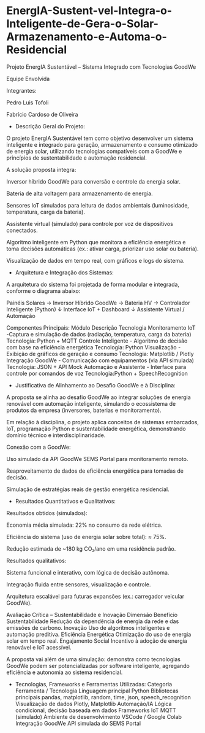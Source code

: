 # EnergIA-Sustent-vel-Integra-o-Inteligente-de-Gera-o-Solar-Armazenamento-e-Automa-o-Residencial
Projeto EnergIA Sustentável – Sistema Integrado com Tecnologias GoodWe

Equipe Envolvida

Integrantes:

Pedro Luis Tofoli

Fabrício Cardoso de Oliveira 


* Descrição Geral do Projeto:

O projeto EnergIA Sustentável tem como objetivo desenvolver um sistema inteligente e integrado para geração, armazenamento e consumo otimizado de energia solar, utilizando tecnologias compatíveis com a GoodWe e princípios de sustentabilidade e automação residencial.

A solução proposta integra:

Inversor híbrido GoodWe para conversão e controle da energia solar.

Bateria de alta voltagem para armazenamento de energia.

Sensores IoT simulados para leitura de dados ambientais (luminosidade, temperatura, carga da bateria).

Assistente virtual (simulado) para controle por voz de dispositivos conectados.

Algoritmo inteligente em Python que monitora a eficiência energética e toma decisões automáticas (ex.: ativar carga, priorizar uso solar ou bateria).

Visualização de dados em tempo real, com gráficos e logs do sistema.


 * Arquitetura e Integração dos Sistemas:

A arquitetura do sistema foi projetada de forma modular e integrada, conforme o diagrama abaixo:

Painéis Solares  →  Inversor Híbrido GoodWe  →  Bateria HV  →  Controlador Inteligente (Python)
                                                           ↓
                                               Interface IoT + Dashboard
                                                           ↓
                                           Assistente Virtual / Automação

Componentes Principais:
Módulo	Descrição	Tecnologia
Monitoramento IoT  -Captura e simulação de dados (radiação, temperatura, carga da bateria)	 Tecnologia: Python + MQTT
Controle Inteligente	- Algoritmo de decisão com base na eficiência energética	             Tecnologia: Python
Visualização	- Exibição de gráficos de geração e consumo	                                   Tecnologia: Matplotlib / Plotly
Integração GoodWe	- Comunicação com equipamentos (via API simulada)	                         Tecnologia: JSON + API Mock
Automação e Assistente	- Interface para controle por comandos de voz	                       Tecnologia:Python + SpeechRecognition


* Justificativa de Alinhamento ao Desafio GoodWe e à Disciplina:

A proposta se alinha ao desafio GoodWe ao integrar soluções de energia renovável com automação inteligente, simulando o ecossistema de produtos da empresa (inversores, baterias e monitoramento).

Em relação à disciplina, o projeto aplica conceitos de sistemas embarcados, IoT, programação Python e sustentabilidade energética, demonstrando domínio técnico e interdisciplinaridade.

Conexão com a GoodWe:

Uso simulado da API GoodWe SEMS Portal para monitoramento remoto.

Reaproveitamento de dados de eficiência energética para tomadas de decisão.

Simulação de estratégias reais de gestão energética residencial.



 * Resultados Quantitativos e Qualitativos:

Resultados obtidos (simulados):

Economia média simulada: 22% no consumo da rede elétrica.

Eficiência do sistema (uso de energia solar sobre total): ≈ 75%.

Redução estimada de ~180 kg CO₂/ano em uma residência padrão.

Resultados qualitativos:

Sistema funcional e interativo, com lógica de decisão autônoma.

Integração fluida entre sensores, visualização e controle.

Arquitetura escalável para futuras expansões (ex.: carregador veicular GoodWe).

 
 Avaliação Crítica – Sustentabilidade e Inovação
Dimensão	              Benefício
Sustentabilidade	      Redução da dependência de energia da rede e das emissões de carbono.
Inovação	              Uso de algoritmos inteligentes e automação preditiva.
Eficiência              Energética	Otimização do uso de energia solar em tempo real.
Engajamento Social	    Incentivo à adoção de energia renovável e IoT acessível.

A proposta vai além de uma simulação: demonstra como tecnologias GoodWe podem ser potencializadas por software inteligente, agregando eficiência e autonomia ao sistema residencial.

* Tecnologias, Frameworks e Ferramentas Utilizadas:
Categoria	                     Ferramenta / Tecnologia
Linguagem principal	           Python
Bibliotecas principais	       pandas, matplotlib, random, time, json, speech_recognition
Visualização de dados	         Plotly, Matplotlib
Automação/IA	                 Lógica condicional, decisão baseada em dados
Frameworks IoT	               MQTT (simulado)
Ambiente de desenvolvimento	   VSCode / Google Colab
Integração GoodWe	             API simulada do SEMS Portal
